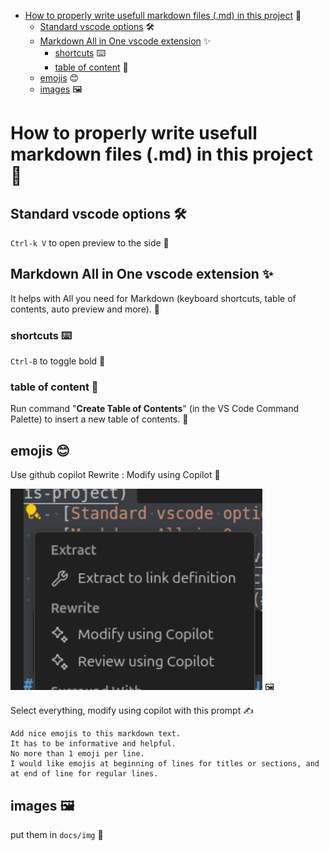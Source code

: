 - [How to properly write usefull markdown files (.md) in this project](#how-to-properly-write-usefull-markdown-files-md-in-this-project) 📘
    - [Standard vscode options](#standard-vscode-options) 🛠️
    - [Markdown All in One vscode extension](#markdown-all-in-one-vscode-extension) ✨
        - [shortcuts](#shortcuts) ⌨️
        - [table of content](#table-of-content) 📑
    - [emojis](#emojis) 😊
    - [images](#images) 🖼️

# How to properly write usefull markdown files (.md) in this project 📘

## Standard vscode options 🛠️

`Ctrl-k V` to open preview to the side 👀

## Markdown All in One vscode extension ✨

It helps with All you need for Markdown (keyboard shortcuts, table of contents, auto preview and more). 🤖

### shortcuts ⌨️

`Ctrl-B` to toggle bold 💪

### table of content 📑

Run command "**Create Table of Contents**" (in the VS Code Command Palette) to insert a new table of contents. 🔖

## emojis 😊

Use github copilot Rewrite : Modify using Copilot 🤖

![](img/rewrite-copilot.png) 🖼️

Select everything, modify using copilot with this prompt ✍️

```prompt
Add nice emojis to this markdown text.
It has to be informative and helpful.
No more than 1 emoji per line.
I would like emojis at beginning of lines for titles or sections, and at end of line for regular lines.
```

## images 🖼️

put them in `docs/img` 📂
